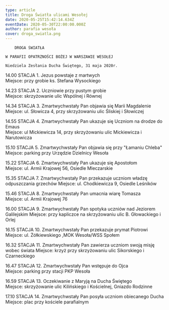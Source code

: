 ```yaml
---
type: article
title: Droga Światła ulicami Wesołej
date: 2020-05-25T15:42:14.634Z
eventDate: 2020-05-30T22:00:00.000Z
author: parafia wesoła
cover: droga_swiatla.png
---
```

		DROGA ŚWIATŁA 			
										
	W PARAFII OPATRZNOŚCI BOŻEJ W WARSZAWIE WESOŁEJ		
										
	Niedziela Zesłania Ducha Świętego, 31 maja 2020r.		
										
14.00	STACJA  1. 	Jezus powstaje z martwych					
Miejsce: 	przy grobie ks. Stefana Wysockiego						
										
14.23	STACJA 2.	Uczniowie przy pustym grobie					
Miejsce: 	skrzyżowanie ulic Wspólnej i Równej					
										
14.34	STACJA 3. 	Zmartwychwstały Pan objawia się Marii Magdalenie		
Miejsce: 	ul. Słowicza 4, przy skrzyżowaniu ulic Śliskiej i Słowiczej			
										
14.55	STACJA 4.	Zmartwychwstały Pan ukazuje się Uczniom na drodze do Emaus	
Miejsce: 	ul Mickiewicza 14, przy skrzyżowaniu ulic Mickiewicza i Narutowicza		
										
15.10	STACJA 5.	Zmartwychwstały Pan objawia się  przy "Łamaniu Chleba"	
Miejsce: 	parking przy Urzędzie Dzielnicy Wesoła					
										
15.22	STACJA 6.	Zmartwychwstały Pan ukazuje się  Apostołom			
Miejsce: 	ul. Armii Krajowej 56, Osiedle  Mleczarskie					
										
15.35	STACJA 7.	Zmartwychwstały Pan przekazuje uczniom władzę odpuszczania grzechów
Miejsce: 	ul. Chodkiewicza 9, Osiedle Leśników					
										
15.46	STACJA 8.	Zmartwychwstały Pan umacnia wiarę  Tomasza			
Miejsce: 	ul. Armii Krajowej 76							
										
16.00	STACJA 9.	Zmartwychwstały Pan spotyka uczniów nad Jeziorem Galilejskim
Miejsce: 	przy kapliczce na skrzyżowaniu ulic B. Głowackiego i Orlej			
										
16.15	STACJA 10.	Zmartwychwstały Pan przekazuje prymat Piotrowi		
Miejsce: 	ul. Żółkiewskiego ,MOK Wesoła/WSS Społem				
										
16.32	STACJA 11.	Zmartwychwstały Pan zawierza uczniom swoją misję wobec świata
Miejsce: 	krzyż przy skrzyżowaniu ulic Sikorskiego i Czarneckiego			
										
16.47	STACJA 12.	Zmartwychwstały Pan wstępuje do Ojca			
Miejsce: 	parking przy stacji PKP Wesoła						
										
16.59	STACJA 13.	Oczekiwanie z Maryją na Ducha Świętego			
Miejsce: 	skrzyżowanie ulic Kilińskiego i Kościelnej, Gniazdo Rodzinne			
										
17.10	STACJA 14.	Zmartwychwstały Pan posyła uczniom obiecanego Ducha	
Miejsce: 	plac przy kościele parafialnym						

